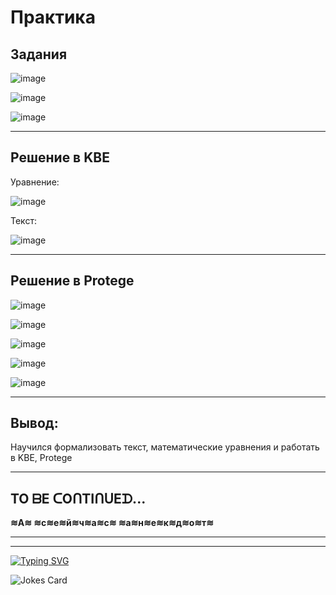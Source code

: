 
# Практика

## Задания

![image](https://github.com/iis-32170x/RPIIS/assets/144555463/23973215-cf25-40ef-ab60-42998e6d49c5)

![image](https://github.com/iis-32170x/RPIIS/assets/144555463/f1f7c940-7701-47e0-8075-53192883ae78)

![image](https://github.com/iis-32170x/RPIIS/assets/144555463/5d4e5bcc-d9d1-4180-abb3-c2ab6fa2409a)

---

## Решение в KBE

Уравнение:

![image](https://github.com/iis-32170x/RPIIS/assets/144555463/567dbf2b-8d99-41e6-bd87-3d14c805b00f)

Текст:

![image](https://github.com/iis-32170x/RPIIS/assets/144555463/226bd3ca-063d-493a-bb1e-aaaff8ece7ec)

---
## Решение в Protege

![image](https://github.com/iis-32170x/RPIIS/assets/144555463/98a61cc8-a559-4e38-aeee-506284ba3b86)

![image](https://github.com/iis-32170x/RPIIS/assets/144555463/850e6025-0edc-46c5-bef5-3ec19a5c2c68)

![image](https://github.com/iis-32170x/RPIIS/assets/144555463/9e8707d9-e010-4f87-883d-3f604bb12e3a)

![image](https://github.com/iis-32170x/RPIIS/assets/144555463/977f3d25-e576-4d55-8393-62b8e2f7f976)

![image](https://github.com/iis-32170x/RPIIS/assets/144555463/a80ac157-cc9d-44c8-8b27-edc06649027e)


---
## Вывод:

Научился формализовать текст, математические уравнения и работать в KBE, Protege


---

## TO ᗷE ᑕOᑎTIᑎᑌEᗪ...
**≋А≋ ≋с≋е≋й≋ч≋а≋с≋ ≋а≋н≋е≋к≋д≋о≋т≋**

---
---
 <a href="https://git.io/typing-svg"><img src="https://readme-typing-svg.herokuapp.com?font=Italic&size=35&pause=1000&color=661E1E&center=&vCenter=&multiline=true&repeat=&random=&width=435&lines=%D0%97%D0%B0%D1%81%D0%BB%D1%83%D0%B6%D0%B5%D0%BD%D0%BD%D1%8B%D0%B9+%D0%B0%D0%BD%D0%B5%D0%BA%D0%B4%D0%BE%D1%82)" alt="Typing SVG" /></a>
 
<img src="https://readme-jokes.vercel.app/api" alt="Jokes Card" />
